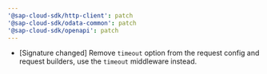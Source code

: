 ```yaml
---
'@sap-cloud-sdk/http-client': patch
'@sap-cloud-sdk/odata-common': patch
'@sap-cloud-sdk/openapi': patch
---
```



- [Signature changed] Remove `timeout` option from the request config and request builders, use the `timeout` middleware instead.
